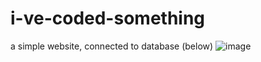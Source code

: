 # i-ve-coded-something
a simple website, connected to database (below)
![image](https://github.com/quarylaniel/i-ve-coded-something/assets/145768468/439a1ed5-d6b9-4690-b1cc-116a84246852)
